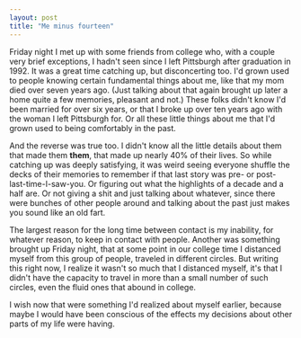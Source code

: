 ```yaml
---
layout: post
title: "Me minus fourteen"
---
```




<p>Friday night I met up with some friends from college who, with a
couple very brief exceptions, I hadn't seen since I left Pittsburgh
after graduation in 1992. It was a great time catching up, but
disconcerting too. I'd grown used to people knowing certain
fundamental things about me, like that my mom died over seven years
ago.  (Just talking about that again brought up later a home quite a
few memories, pleasant and not.) These folks didn't know I'd been
married for over six years, or that I broke up over ten years ago with
the woman I left Pittsburgh for. Or all these little things about me that
I'd grown used to being comfortably in the past.</p>

<p>And the reverse was true too. I didn't know all the little details
about them that made them <b>them</b>, that made up nearly 40% of
their lives. So while catching up was deeply satisfying, it was weird
seeing everyone shuffle the decks of their memories to remember if
that last story was pre- or post-last-time-I-saw-you. Or figuring out
what the highlights of a decade and a half are. Or not giving a shit
and just talking about whatever, since there were bunches of other
people around and talking about the past just makes you sound like an
old fart.</p>

<p>The largest reason for the long time between contact is my
inability, for whatever reason, to keep in contact with
people. Another was something brought up Friday night, that at some
point in our college time I distanced myself from this group of
people, traveled in different circles. But writing this right now, I
realize it wasn't so much that I distanced myself, it's that I didn't
have the capacity to travel in more than a small number of such
circles, even the fluid ones that abound in college.</p>

<p>I wish now that were something I'd realized about myself earlier,
because maybe I would have been conscious of the effects my decisions
about other parts of my life were having.</p>



